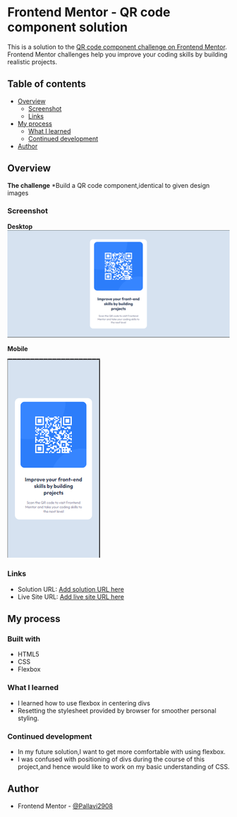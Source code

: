 # Frontend Mentor - QR code component solution

This is a solution to the [QR code component challenge on Frontend Mentor](https://www.frontendmentor.io/challenges/qr-code-component-iux_sIO_H). Frontend Mentor challenges help you improve your coding skills by building realistic projects. 

## Table of contents

- [Overview](#overview)
  - [Screenshot](#screenshot)
  - [Links](#links)
- [My process](#my-process)
  - [What I learned](#what-i-learned)
  - [Continued development](#continued-development)
- [Author](#author)



## Overview
**The challenge**
  *Build a QR code component,identical to given design images

### Screenshot
**Desktop**
![desktop version](desktop.png)

**Mobile**


![mobile version](mobile.png)

### Links

- Solution URL: [Add solution URL here](https://your-solution-url.com)
- Live Site URL: [Add live site URL here](https://your-live-site-url.com)

## My process

### Built with

- HTML5
- CSS
- Flexbox


### What I learned

* I learned how to use flexbox in centering divs
* Resetting the stylesheet provided by browser for smoother personal styling.


### Continued development

- In my future solution,I want to get more comfortable with using flexbox.
- I was confused with positioning of divs during the course of this project,and hence would like to work on my basic understanding of CSS.


## Author

- Frontend Mentor - [@Pallavi2908](https://www.frontendmentor.io/profile/Pallavi2908)




